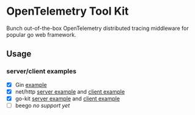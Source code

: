 # OpenTelemetry Tool Kit

Bunch out-of-the-box OpenTelemetry distributed tracing middleware for popular go web framework.

## Usage

### server/client examples

- [x] Gin [example](./tracing/gin/example/main.go)
- [x] net/http [server example](./tracing/http/example/server/main.go) and [client example](./tracing/http/example/client/main.go)
- [x] go-kit [server example](./tracing/kit/example/server/main.go) and [client example](./tracing/kit/example/client/main.go)
- [ ] beego *no support yet*

